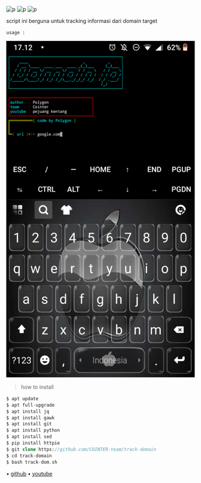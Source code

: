 ![p](https://img.shields.io/badge/Program-Bash-blue) 
![p](https://img.shields.io/badge/Made-INDONESIA-red) 
![p](https://img.shields.io/badge/Code-BY%20POLYGON-yellowgreen)

script ini berguna untuk tracking informasi dari domain target                   

```bash
usage :
```
           
![i](https://github.com/COINTER-team/track-domain/blob/main/Screenshot_20211105-171214.png)



> how to install

```php
$ apt update
$ apt full-upgrade
$ apt install jq
$ apt install gawk
$ apt install git
$ apt install python
$ apt install sed
$ pip install httpie
$ git clone https://github.com/COINTER-team/track-domain
$ cd track-domain
$ bash track-dom.sh
```

• [github](https://github.com/Bayu12345677)
• [youtube](https://m.youtube.com/channel/UCtu-GcxKL8kJBXpR1wfMgWg)
